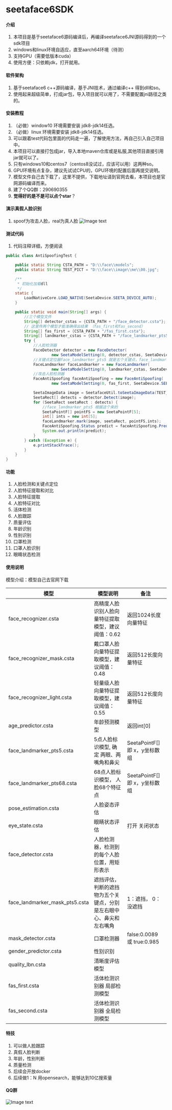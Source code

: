 # seetaface6SDK

#### 介绍
1. 本项目是基于seetaface6源码编译后，再编译seetaface6JNI源码得到的一个sdk项目
2. windows和linux环境自适应，直至aarch64环境（待测）
3. 支持GPU（需要低版本cuda）
4. 使用方便：只依赖jdk，打开就用。

#### 软件架构

1.  基于seetaface6 c++源码编译，基于JNI技术，通过编译c++ 得到dll和so。
2.  使用起来超级简单，打成jar包，导入项目就可以用了，不需要配置jni路径之类的。

#### 安装教程

1.  （必做）window10 环境需要安装 jdk8-jdk14任选。
2.  （必做）linux 环境需要安装 jdk8-jdk14任选。
3.  可以跟着test代码包里面的代码走一遍，了解使用方法，再自己引入自己项目中。
4.  本项目可以直接打包成jar，导入本地maven仓库或是私服,其他项目直接引用jar就可以了。
5.  只有windows10和centos7（centos8没试过，应该可以用）这两种so。
6.  GPU环境有点复杂，建议先试试CPU的，GPU环境的配置后面再提交说明。
7.  模型文件自己去下载了，这里不提供，下载地址请到官网去看，本项目也是官网源码编译而来。
8.  建了个QQ群：290690355
9.  **觉得好的是不是可以点个star**？

#### 演示真假人脸识别
1.  spoof为攻击人脸，real为真人脸
![Image text](https://gitee.com/crazy-of-pig/seeta-sdk-platform/raw/master/img/%E6%94%BB%E5%87%BB%E4%BA%BA%E8%84%B8%E6%A3%80%E6%B5%8B.jpg)

#### 测试代码
1.  代码注释详细，方便阅读
```java
public class AntiSpoofingTest {

    public static String CSTA_PATH = "D:\\face\\models";
    public static String TEST_PICT = "D:\\face\\image\\me\\00.jpg";

    /**
     * 初始化加载dll
     */
    static {
        LoadNativeCore.LOAD_NATIVE(SeetaDevice.SEETA_DEVICE_AUTO);
    }

    public static void main(String[] args) {
        //三个模型文件
        String[] detector_cstas = {CSTA_PATH + "/face_detector.csta"};
        // 这里传两个模型才能准确得出结果 （fas_first和fas_second）
        String[] fas_first = {CSTA_PATH + "/fas_first.csta"};
        String[] landmarker_cstas = {CSTA_PATH + "/face_landmarker_pts5.csta"};
        try {
            //人脸检测器
            FaceDetector detector = new FaceDetector(
                    new SeetaModelSetting(0, detector_cstas, SeetaDevice.SEETA_DEVICE_AUTO));
            //关键点定位器face_landmarker_pts5 就是五个关键点，face_landmarker_pts68就是68个关键点，根据模型文件来的
            FaceLandmarker faceLandmarker = new FaceLandmarker(
                    new SeetaModelSetting(0, landmarker_cstas, SeetaDevice.SEETA_DEVICE_AUTO));
            //攻击人脸检测器
            FaceAntiSpoofing faceAntiSpoofing = new FaceAntiSpoofing(
                    new SeetaModelSetting(0, fas_first, SeetaDevice.SEETA_DEVICE_AUTO));

            SeetaImageData image = SeetafaceUtil.toSeetaImageData(TEST_PICT);
            SeetaRect[] detects = detector.Detect(image);
            for (SeetaRect seetaRect : detects) {
                //face_landmarker_pts5 根据这个来的
                SeetaPointF[] pointFS = new SeetaPointF[5];
                int[] ints = new int[5];
                faceLandmarker.mark(image, seetaRect, pointFS,ints);
                FaceAntiSpoofing.Status predict = faceAntiSpoofing.Predict(image, seetaRect, pointFS);
                System.out.println(predict);
            }
        } catch (Exception e) {
            e.printStackTrace();
        }
    }
}
```

#### 功能
1.  人脸检测和关键点定位
2.  人脸特征提取和对比
3.  人脸特征提取
4.  人脸特征对比
5.  活体检测
6.  人脸跟踪
7.  质量评估
8.  年龄识别
9.  性别识别
10.  口罩检测
11.  口罩人脸识别
12.  眼睛状态检测

#### 使用说明

模型介绍：模型自己去官网下载

| 模型                           | 模型说明                                                   | 备注                          |
| ------------------------------ | ---------------------------------------------------------- | ----------------------------- |
| face_recognizer.csta           | 高精度人脸识别人脸向量特征提取模型，建议阈值：0.62           | 返回1024长度向量特征          |
| face_recognizer_mask.csta      | 戴口罩人脸向量特征提取模型，建议阈值：0.48                   | 返回512长度向量特征           |
| face_recognizer_light.csta     | 轻量级人脸向量特征提取模型，建议阈值：0.55                   | 返回512长度向量特征           |
| age_predictor.csta             | 年龄预测模型                                               | 返回int[0]                    |
| face_landmarker_pts5.csta      | 5点人脸标识模型, 确定 两眼、两嘴角和鼻尖                     | SeetaPointF[] 即 x，y坐标数组 |
| face_landmarker_pts68.csta     | 68点人脸标识模型， 人脸68个特征点                           | SeetaPointF[] 即 x，y坐标数组 |
| pose_estimation.csta           | 人脸姿态评估                                               |                               |
| eye_state.csta                 | 眼睛状态评估                                               | 打开 关闭状态                 |
| face_detector.csta             | 人脸检测器，检测到的每个人脸位置，用矩形表示                 |                               |
| face_landmarker_mask_pts5.csta | 遮挡评估，判断的遮挡物为五个关键点，分别是左右眼中心、鼻尖和左右嘴角 | 1：遮挡，  0：没遮挡          |
| mask_detector.csta             | 口罩检测器                                                 | false:0.0089 或  true:0.985   |
| gender_predictor.csta          | 性别识别                                                   |                               |
| quality_lbn.csta               | 清晰度评估模型                                             |                               |
| fas_first.csta                 | 活体检测识别器 局部检测模型                                |                               |
| fas_second.csta                | 活体检测识别器 全局检测模型                                |                               |

#### 特技

1.  可以做人脸跟踪
2.  真假人脸判断
3.  年龄，性别判断
4.  质量检测
5.  后续会开放docker
6.  后续做1：N 用opensearch，能够达到10亿搜索量

#### QQ群
![Image text](https://gitee.com/crazy-of-pig/seeta-sdk-platform/raw/master/img/qq.jpg)
